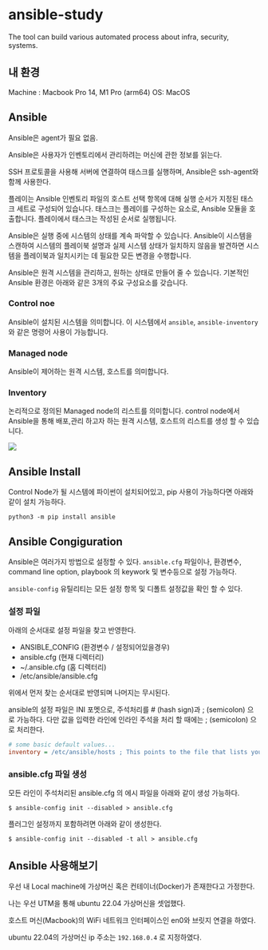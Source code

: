 # ansible-study
The tool can build various automated process about infra, security, systems.

## 내 환경

Machine : Macbook Pro 14, M1 Pro (arm64)
OS: MacOS

## Ansible

Ansible은 agent가 필요 없음. 

Ansible은 사용자가 인벤토리에서 관리하려는 머신에 관한 정보를 읽는다. 

SSH 프로토콜을 사용해 서버에 연결하여 태스크를 실행하며, Ansible은 ssh-agent와 함께 사용한다. 

플레이는 Ansible 인벤토리 파일의 호스트 선택 항목에 대해 실행 순서가 지정된 태스크 세트로 구성되어 있습니다. 태스크는 플레이를 구성하는 요소로, Ansible 모듈을 호출합니다. 플레이에서 태스크는 작성된 순서로 실행됩니다.  

Ansible은 실행 중에 시스템의 상태를 계속 파악할 수 있습니다. Ansible이 시스템을 스캔하여 시스템의 플레이북 설명과 실제 시스템 상태가 일치하지 않음을 발견하면 시스템을 플레이북과 일치시키는 데 필요한 모든 변경을 수행합니다. 

Ansible은 원격 시스템을 관리하고, 원하는 상태로 만들어 줄 수 있습니다. 기본적인 Ansible 환경은 아래와 같은 3개의 주요 구성요소를 갖습니다.

### Control noe

Ansible이 설치된 시스템을 의미합니다. 이 시스템에서 `ansible`, `ansible-inventory`와 같은 명령어 사용이 가능합니다. 

### Managed node

Ansible이 제어하는 원격 시스템, 호스트를 의미합니다.

### Inventory

논리적으로 정의된 Managed node의 리스트를 의미합니다. control node에서 Ansible을 통해 배포,관리 하고자 하는 원격 시스템, 호스트의 리스트를 생성 할 수 있습니다. 

![](https://docs.ansible.com/ansible/latest/_images/ansible_basic.svg)

## Ansible Install

Control Node가 될 시스템에 파이썬이 설치되어있고, pip 사용이 가능하다면 아래와 같이 설치 가능하다.

`python3 -m pip install ansible`

## Ansible Congiguration

Ansible은 여러가지 방법으로 설정할 수 있다. `ansible.cfg` 파일이나, 환경변수, command line option, playbook 의 keywork 및 변수등으로 설정 가능하다. 

`ansible-config` 유틸리티는 모든 설정 항목 및 디폴트 설정값을 확인 할 수 있다.

### 설정 파일

아래의 순서대로 설정 파일을 찾고 반영한다.

- ANSIBLE_CONFIG (환경변수 / 설정되어있을경우)
- ansible.cfg (현재 디렉터리)
- ~/.ansible.cfg (홈 디렉터리)
- /etc/ansible/ansible.cfg

위에서 먼저 찾는 순서대로 반영되며 나머지는 무시된다.

ansible의 설정 파일은 INI 포멧으로, 주석처리를 # (hash sign)과 ; (semicolon) 으로 가능하다. 다만 값을 입력한 라인에 인라인 주석을 처리 할 때에는 ; (semicolon) 으로 처리한다.

```ini
# some basic default values...
inventory = /etc/ansible/hosts ; This points to the file that lists your hosts
```

### ansible.cfg 파일 생성

모든 라인이 주석처리된 ansible.cfg 의 에시 파일을 아래와 같이 생성 가능하다.

`$ ansible-config init --disabled > ansible.cfg`

플러그인 설정까지 포함하려면 아래와 같이 생성한다.

`$ ansible-config init --disabled -t all > ansible.cfg`

## Ansible 사용해보기

우선 내 Local machine에 가상머신 혹은 컨테이너(Docker)가 존재한다고 가정한다. 

나는 우선 UTM을 통해 ubuntu 22.04 가상머신을 셋업했다. 

호스트 머신(Macbook)의 WiFi 네트워크 인터페이스인 en0와 브릿지 연결을 하였다.

ubuntu 22.04의 가상머신 ip 주소는 `192.168.0.4` 로 지정하였다. 